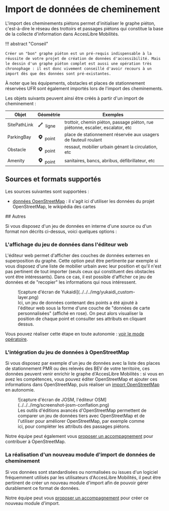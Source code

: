 # Import de données de cheminement

[point]: ../../../img/picto-point.png
[ligne]: ../../../img/picto-ligne.png
[surface]: ../../../img/picto-surface.png

L'import des cheminements piétons permet d'initialiser le graphe piéton, c'est-à-dire le réseau des trottoirs et passages piétons qui constitue la base de la collecte d'information dans AccesLibre Mobilités.

!!! abstract "Conseil"

    Créer un "bon" graphe piéton est un pré-requis indispensable à la réussite de votre projet de création de données d'accessibilité. Mais le dessin d'un graphe piéton complet est aussi une opération très chronophage : il est donc vivement conseillé d'avoir recours à un import dès que des données sont pré-existantes.

À noter que les équipements, obstacles et places de stationnement réservées UFR sont également importés lors de l'import des cheminements.

Les objets suivants peuvent ainsi être créés à partir d'un import de cheminement :

| Objet        | Géométrie      | Exemples                                                                        |
| ------------ | -------------- | ------------------------------------------------------------------------------- |
| SitePathLink | ![ligne] ligne | trottoir, chemin piéton, passage piéton, rue piétonne, escalier, escalator, etc |
| ParkingBay   | ![point] point | place de stationnement réservée aux usagers de fauteuil roulant                 |
| Obstacle     | ![point] point | ressaut, mobilier urbain génant la circulation, etc                             |
| Amenity      | ![point] point | sanitaires, bancs, abribus, défibrillateur, etc                                 |

## Sources et formats supportés

Les sources suivantes sont supportées :

- [données OpenStreetMap](imports-cheminement-osm.md) : il s'agit ici d'utiliser les données du projet OpenStreetMap, le wikipédia des cartes

## Autres

Si vous disposez d'un jeu de données en interne d'une source ou d'un format non décrits ci-dessus, voici quelques options :

### L'affichage du jeu de données dans l'éditeur web

L'éditeur web permet d'afficher des couches de données externes en superposition du graphe. Cette option peut être pertinente par exemple si vous disposez d'une liste de mobilier urbain avec leur position et qu'il n'est pas pertinent de tout importer (seuls ceux qui constituent des obstacles vont être intéressants).
Dans ce cas, il est possible d'afficher ce jeu de données et de "recopier" les informations qui nous intéressent.

<figure markdown>
  ![capture d'écran de Yukaidi](../../../img/yukaidi_custom-layer.png)
  <figcaption>Ici, un jeu de données contenant des points a été ajouté à l'éditeur web sous la forme d'une couche de "données de carte personnalisées" (affiché en rose). On peut alors visualiser la position de chaque point et consulter ses attributs en cliquant dessus.</figcaption>
</figure>

Vous pouvez réaliser cette étape en toute autonomie : [voir le mode opératoire](../../web/astuces.md/#afficher-des-donnees-tierces).


### L'intégration du jeu de données à OpenStreetMap

Si vous disposez par exemple d'un jeu de données avec la liste des places de stationnement PMR ou des relevés des BEV de votre territoire, ces données peuvent venir enrichir le graphe d'AccesLibre Mobilités : si vous en avez les compétences, vous pouvez éditer OpenStreetMap et ajouter ces informations dans OpenStreetMap, puis réaliser un [import OpenStreetMap](imports-cheminement-osm.md) en autonomie.

<figure markdown>
  ![capture d'écran de JOSM, l'éditeur OSM](../../../img/screenshot-josm-conflation.png)
  <figcaption>Les outils d'éditions avancés d'OpenStreetMap permettent de comparer un jeu de données tiers avec OpenStreetMap et de l'utiliser pour améliorer OpenStreetMap, par exemple comme ici, pour compléter les attributs des passages piétons.</figcaption>
</figure>

Notre équipe peut également vous [proposer un accompagnement](../../../contact.md) pour contribuer à OpenStreetMap.

### La réalisation d'un nouveau module d'import de données de cheminement

Si vos données sont standardisées ou normalisées ou issues d'un logiciel fréquemment utilisés par les utilisateurs d'AccesLibre Mobilités, il peut être pertinent de créer un nouveau module d'import afin de pouvoir gérer durablement ce format de données.

Notre équipe peut vous [proposer un accompagnement](../../../contact.md) pour créer ce nouveau module d'import.
